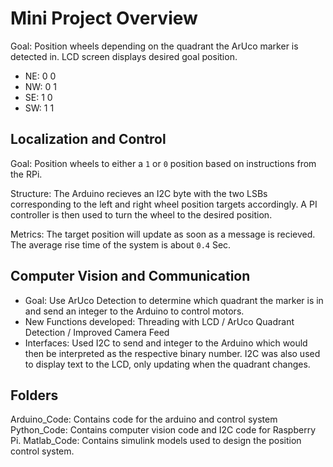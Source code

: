 # Mini Project Overview
Goal: Position wheels depending on the quadrant the ArUco marker is detected in. LCD screen displays desired goal position.
- NE: 0 0
- NW: 0 1
- SE: 1 0
- SW: 1 1

## Localization and Control
Goal: Position wheels to either a `1` or `0` position based on instructions from the RPi.

Structure: The Arduino recieves an I2C byte with the two LSBs corresponding to the left and right wheel position targets accordingly. A PI controller is then used to turn the wheel to the desired position.

Metrics: The target position will update as soon as a message is recieved. The average rise time of the system is about `0.4` Sec.

## Computer Vision and Communication
- Goal: Use ArUco Detection to determine which quadrant the marker is in and send an integer to the Arduino to control motors.
- New Functions developed: Threading with LCD / ArUco Quadrant Detection / Improved Camera Feed
- Interfaces: Used I2C to send and integer to the Arduino which would then be interpreted as the respective binary number. I2C was also used to display text to the LCD, only updating when the quadrant changes.

## Folders
Arduino_Code: Contains code for the arduino and control system
Python_Code: Contains computer vision code and I2C code for Raspberry Pi.
Matlab_Code: Contains simulink models used to design the position control system.